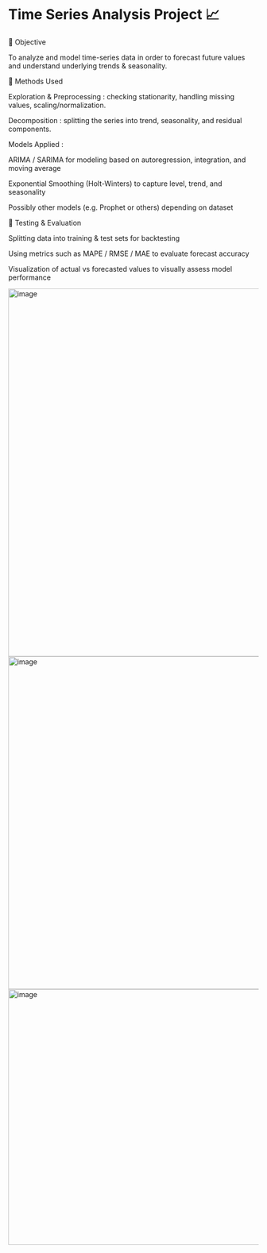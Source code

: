 # Time Series Analysis Project 📈
🎯 Objective

To analyze and model time-series data in order to forecast future values and understand underlying trends & seasonality.

🔎 Methods Used

Exploration & Preprocessing : checking stationarity, handling missing values, scaling/normalization.

Decomposition : splitting the series into trend, seasonality, and residual components.

Models Applied :

ARIMA / SARIMA for modeling based on autoregression, integration, and moving average

Exponential Smoothing (Holt-Winters) to capture level, trend, and seasonality

Possibly other models (e.g. Prophet or others) depending on dataset

🧪 Testing & Evaluation

Splitting data into training & test sets for backtesting

Using metrics such as MAPE / RMSE / MAE to evaluate forecast accuracy

Visualization of actual vs forecasted values to visually assess model performance

<img width="1112" height="741" alt="image" src="https://github.com/user-attachments/assets/46e00ffd-bb7b-4629-b8a1-9ce870314a59" />

<img width="930" height="670" alt="image" src="https://github.com/user-attachments/assets/32383113-5381-4207-b804-1d08de6be53f" />

<img width="974" height="515" alt="image" src="https://github.com/user-attachments/assets/5b7240e4-8144-4ffc-af12-47219f3641f9" />


